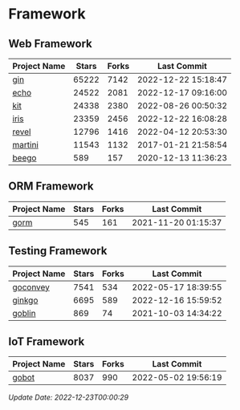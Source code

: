 # Framework

## Web Framework
| Project Name | Stars | Forks | Last Commit |
| ------------ | ----- | ----- | ----------- |
| [gin](https://github.com/gin-gonic/gin) | 65222 | 7142 | 2022-12-22 15:18:47 |
| [echo](https://github.com/labstack/echo) | 24522 | 2081 | 2022-12-17 09:16:00 |
| [kit](https://github.com/go-kit/kit) | 24338 | 2380 | 2022-08-26 00:50:32 |
| [iris](https://github.com/kataras/iris) | 23359 | 2456 | 2022-12-22 16:08:28 |
| [revel](https://github.com/revel/revel) | 12796 | 1416 | 2022-04-12 20:53:30 |
| [martini](https://github.com/go-martini/martini) | 11543 | 1132 | 2017-01-21 21:58:54 |
| [beego](https://github.com/astaxie/beego) | 589 | 157 | 2020-12-13 11:36:23 |

## ORM Framework
| Project Name | Stars | Forks | Last Commit |
| ------------ | ----- | ----- | ----------- |
| [gorm](https://github.com/jinzhu/gorm) | 545 | 161 | 2021-11-20 01:15:37 |

## Testing Framework
| Project Name | Stars | Forks | Last Commit |
| ------------ | ----- | ----- | ----------- |
| [goconvey](https://github.com/smartystreets/goconvey) | 7541 | 534 | 2022-05-17 18:39:55 |
| [ginkgo](https://github.com/onsi/ginkgo) | 6695 | 589 | 2022-12-16 15:59:52 |
| [goblin](https://github.com/franela/goblin) | 869 | 74 | 2021-10-03 14:34:22 |

## IoT Framework
| Project Name | Stars | Forks | Last Commit |
| ------------ | ----- | ----- | ----------- |
| [gobot](https://github.com/hybridgroup/gobot) | 8037 | 990 | 2022-05-02 19:56:19 |

*Update Date: 2022-12-23T00:00:29*